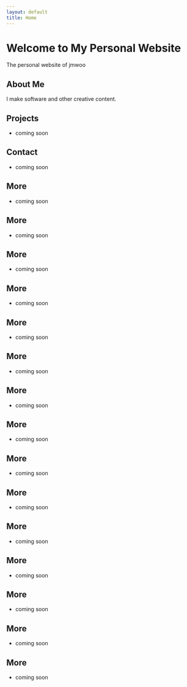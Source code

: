 ```yaml
---
layout: default
title: Home
---
```


# Welcome to My Personal Website

The personal website of jmwoo

## About Me
I make software and other creative content.

## Projects
- coming soon

## Contact
<!-- You can reach me at [your-email@example.com](mailto:your-email@example.com). -->
- coming soon

## More
- coming soon

## More
- coming soon

## More
- coming soon

## More
- coming soon

## More
- coming soon

## More
- coming soon

## More
- coming soon

## More
- coming soon

## More
- coming soon

## More
- coming soon

## More
- coming soon

## More
- coming soon

## More
- coming soon

## More
- coming soon

## More
- coming soon

